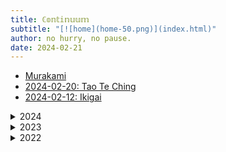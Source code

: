 ```yaml
---
title: ℂ𝕠𝕟𝕥𝕚𝕟𝕦𝕦𝕞
subtitle: "[![home](home-50.png)](index.html)"
author: no hurry, no pause.
date: 2024-02-21
---
```


- [Murakami](2023-12-08-Murakami.md)
- [2024-02-20: Tao Te Ching](2024-02-20-Tao-Te-Ching.html)
- [2024-02-12: Ikigai](2024-02-12-ikigai.html)

<details>
<summary>2024</summary>
- [2024-01-25: Precautionary Principle](2024-01-25-Precautionary-Principle.html)
- [2024-01-17: Ethos Pathos Logos](2024-01-17-ethos-pathos-logos.html)
- [2024-01-12: Tal Wilkenfeld](2024-01-12-Tal-Wilkenfeld.html)
- [2024-01-07: Leonardo da Vinci](2024-01-07-Leonardo-da-Vinci.html)
- [2024-01-07: Mastery](2024-01-07_Mastery.html)
- [2024-01-05: On True Practice](2024-01-05-practice.html)
- [2024-01-05: On Handwriting](2024-01-05-hand-writing.html)
- [2024-01-05: Posture](2024-01-05-posture.html)
- [2024-01-05: Buoyancy](202401050845-Buoyancy.html)
- [2024-01-04: Modulus vs Percent](202401040142-Modulus-vs-Percent.html)
- [2024-01-04: Read Code Backward](202401040058-read-code-backward.html)
- [2024-01-03: INPUT-to-OUTPUT](2024-01-03-INPUT-to-OUTPUT.html)
- [2024-01-02: Plugins](2024-01-02-Plugins.html)
- [2024-01-02 Basic Principles of a Zettelkasten System](2024-01-02-Basic-Principles-Zettelkasten.html)
- [2024-01-02: Pandoc Test](2024-01-02-Pandoc-Test.html)
- [2024-01-01: Hello Pandoc](2024-01-01-Hello-Pandoc.html)
</details>
<details>
<summary>2023</summary>
- 2023-12-12: [Haruki Murakami](2023-12-08-Murakami.html)
- 2023-11-21: [Book of Changes](2023-11-21-Book -of-Changes.html)
- 2023-11-16: [Six Precepts of Advice](2023-11-16-Six-Precepts.html)
- 2023-11-14: [Workflow](2023-11-14-Workflow.html)
- 2023-11-14: [The Slip Box](2023-11-14-Slip-box.html)
- 2023-11-13: [New Music](2023-11-13-Music.html)
- 2023-10-31: [Rules of the Game](2023-10-31-Rules-of-the-Game.html)
- 2023-10-29: [Saint Hugh of Lincoln](2023-10-29-saint-hugh.html)
- 2023-10-23: [Delayed Gratification](2023-10-23-delayed-gratification.html)
- 2023-10-21: [In My Own Way: An Autobiography](2023-10-21-In-My-Own-Way.html)
- 2023-10-20: [On Rigidity](2023-10-20-rigid.html)
- 2023-10-16: [The T-Shirts I Love](2023-10-16-T-Shirts.html)
- 2023-10-13: [Constraints](2023-10-13-constrains.html)
- 2023-09-26: [The War of Art](2023-09-26-war-of-art.html)
- 2023-09-25: [00:00](2023-09-25-00-00.html)
- 2023-09-25: [It isn't Easy](2023-09-25-not-easy.html)
- 2023-09-13: [3-page Website](2023-09-13-3-page-site.html)
- 2023-09-13: [My Bear CSS](2023-09-13-bear_css.html)
- 2023-09-05: [Good Over Perfect](2023-09-05-Good-Over-Perfect.html)
- 2023-09-02: [Good and Bad Examples](2023-09-02-good-and-bad-examples.html)
- 2023-09-02: [HTML Sucks](2023-09-02-html-sucks.html)
- 2023-09-02: [Mono no aware](2023-09-02-mono-no-aware.html)
- 2023-09-02: [Wabi Sabi](2023-09-02-Wabi-Sabi.html)
- 2023-09-02: [The Little Book of Ikigai](2023-09-02-Ikigai.html)
- 2023-09-02: [Gemba Kaizen](2023-09-02-Gemba-Kaizen.html)
- 2023-08-20: [Novelist as a Vocation](2023-08-20-Novelist-as-a-Vocation.html)
- 2023-08-15: [Every Good Boy Does Fine](2023-08-15-EveryGoodBoy.html)
- 2023-08-11: [Truth: a brief history of total bullsh*t.](2023-08-11-Truth.html)
- 2023-08-11: [Bullshit Jobs](2023-08-11-Bullshit Jobs.html)
- 2023-08-11: [Fake news](2023-08-11-Fake news.html)
- 2023-08-11: [Ultimate Satisfaction](2023-08-11-Ultimate Satisfaction.html)
- 2023-08-07: [From Problem-solving to Unresolvable Politics](2023-08-07-politics.html)
- 2023-07-23: [Emily Remler](2023-07-23-emily-remler.html)
- 2023-07-22: [Advice by Dr Shigeaki Hinohara](2023-07-22-advice-by-dr-shigeaki-hinohara.html)
- 2023-07-21: [Attention Manipulated](2023-07-21-Attention-Manipulated.html)
- 2023-07-12: [The Basic Laws of Human Stupidity](2023-07-12-Human-Stupidity.html)
- 2023-06-16: [Con Artists](2023-05-22-con-artists.html)
- 2023-06-16: [On Human Stupidity](2023-06-16-onStupidity.html)
- 2023-06-15: [On Human Stupidity](2023-06-15-Stupidity.html)
- 2023-06-13: [On Human Stupidity](2023-06-13-Stupidity.html)
- 2023-06-13: [On Human Stupidity](2023-06-13-stupidity2.html)
- 2023-06-13: [On Human Stupidity](2023-06-13-stupidity1.html)
- 2023-05-22: [Negative Utility](20220715003310_Negative-Utility.html)
- 2023-02-19: [Twenty Rules of Formulating Knowledge](20230219074545_Twenty-Rules.html)
</details>
<details>
<summary>2022</summary>
- 2022-12-19: [Effort vs Results](20221219134200_Effort%20vs%20Results.html)
- 2022-08-28: [Willpower vs Rules](20220828080711_Willpower vs Rules.html)
- 2022-08-07: [The Art of Practicing](20220807131615_The-Art-of-Practicing.html)
- 2022-07-15: [Truth vs BS](20220715121407_Truth-vs-BS.html)
</details>

